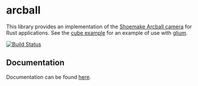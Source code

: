 # arcball

This library provides an implementation of the [Shoemake Arcball camera](https://www.talisman.org/~erlkonig/misc/shoemake92-arcball.pdf)
for Rust applications. See
the [cube example](examples/cube) for an example of use with [glium](https://crates.io/crates/glium).

[![Build Status](https://travis-ci.org/Twinklebear/arcball.svg?branch=master)](https://travis-ci.org/Twinklebear/arcball)

## Documentation

Documentation can be found [here](http://www.willusher.io/arcball/arcball/).

